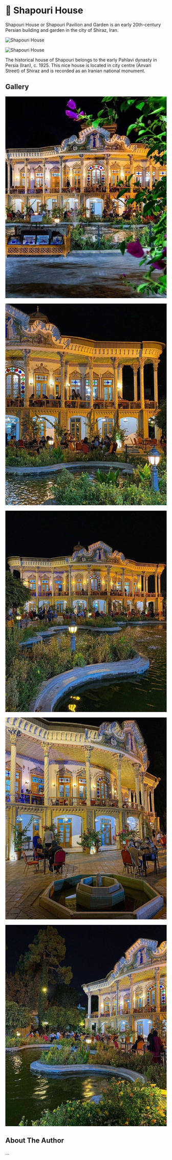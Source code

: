 # 🕌 Shapouri House

Shapouri House or Shapouri Pavilion and Garden is an early 20th-century Persian
building and garden in the city of Shiraz, Iran.

![Shapouri House](https://upload.wikimedia.org/wikipedia/commons/thumb/c/c4/Shapouri%27s_House_3.jpg/1920px-Shapouri%27s_House_3.jpg)

![Shapouri House](https://upload.wikimedia.org/wikipedia/commons/thumb/8/8c/Shahpouri-House-in-Shiraz-Persia-Photo-by-Hossein-Amini.jpg/1280px-Shahpouri-House-in-Shiraz-Persia-Photo-by-Hossein-Amini.jpg)

The historical house of Shapouri belongs to the early Pahlavi dynasty in Persia
(Iran), c. 1925. This nice house is located in city centre (Anvari Street) of
Shiraz and is recorded as an Iranian national monument.

## Gallery

![Shapouri House](_static/images/iran-shiraz-shapouri-house/1.jpg)

![Shapouri House](_static/images/iran-shiraz-shapouri-house/2.jpg)

![Shapouri House](_static/images/iran-shiraz-shapouri-house/3.jpg)

![Shapouri House](_static/images/iran-shiraz-shapouri-house/4.jpg)

![Shapouri House](_static/images/iran-shiraz-shapouri-house/5.jpg)

## About The Author

...
